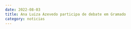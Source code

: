 ```yaml
---
date: 2022-08-03
title: Ana Luiza Azevedo participa de debate em Gramado
category: noticias
---
```


